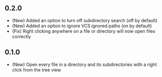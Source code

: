 ## 0.2.0
* (New) Added an option to turn off subdirectory search (off by default)
* (New) Added an option to ignore VCS ignored paths (on by default)
* (Fix) Right clicking anywhere on a file or directory will now open files correctly

## 0.1.0
* (New) Open every file in a directory and its subdirectories with a right click from the tree view
